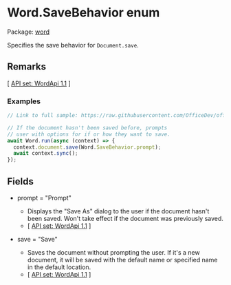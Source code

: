 # Word.SaveBehavior enum

Package: [word](/en-us/javascript/api/word)

Specifies the save behavior for `Document.save`.

## Remarks

[ [API set: WordApi 1.1](/en-us/javascript/api/requirement-sets/word/word-api-requirement-sets) ]

### Examples

```TypeScript
// Link to full sample: https://raw.githubusercontent.com/OfficeDev/office-js-snippets/prod/samples/word/50-document/save-close.yaml

// If the document hasn't been saved before, prompts
// user with options for if or how they want to save.
await Word.run(async (context) => {
  context.document.save(Word.SaveBehavior.prompt);
  await context.sync();
});
```

## Fields

- prompt = "Prompt"
  - Displays the "Save As" dialog to the user if the document hasn't been saved. Won't take effect if the document was previously saved.
  - [ [API set: WordApi 1.1](/en-us/javascript/api/requirement-sets/word/word-api-requirement-sets) ]

- save = "Save"
  - Saves the document without prompting the user. If it's a new document, it will be saved with the default name or specified name in the default location.
  - [ [API set: WordApi 1.1](/en-us/javascript/api/requirement-sets/word/word-api-requirement-sets) ]